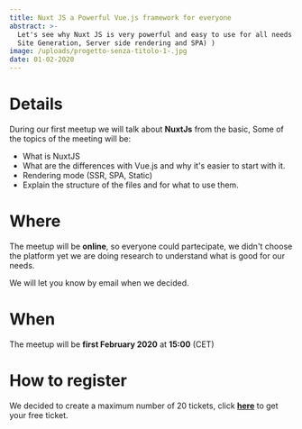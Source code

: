 ```yaml
---
title: Nuxt JS a Powerful Vue.js framework for everyone
abstract: >-
  Let's see why Nuxt JS is very powerful and easy to use for all needs (Static
  Site Generation, Server side rendering and SPA) )
image: /uploads/progetto-senza-titolo-1-.jpg
date: 01-02-2020
---
```

# Details

During our first  meetup we will talk about **NuxtJs** from the basic, Some of the topics of the meeting will be:

* What is NuxtJS
* What are the differences with Vue.js and why it's easier to start with it.
* Rendering mode (SSR, SPA, Static)
* Explain the structure of the files and for what to use them.

# Where

The meetup will be **online**, so everyone could partecipate, we didn't choose the platform yet we are doing research to understand what is good for our needs.

We will let you know by email when we decided.

# When

The meetup will be **first February 2020** at **15:00** (CET)

# How to register

We decided to create a maximum number of 20 tickets, click [**here**](<We decided to create a maximum number of 20 tickets, click here to get your free ticket.>) to get your free ticket.
